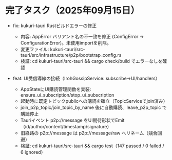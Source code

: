 # 完了タスク（2025年09月15日）

- fix: kukuri-tauri Rustビルドエラーの修正
  - 内容: AppError バリアント名の不一致を修正 (ConfigError → ConfigurationError)。未使用importを削除。
  - 変更ファイル: kukuri-tauri/src-tauri/src/infrastructure/p2p/bootstrap_config.rs
  - 検証: cd kukuri-tauri/src-tauri && cargo check/build でエラーなしを確認

- feat: UI受信導線の接続（IrohGossipService::subscribe→UI/handlers）
  - AppStateにUI購読管理関数を実装: ensure_ui_subscription/stop_ui_subscription
  - 起動時に既定トピックpublicへの購読を確立（TopicServiceでjoin済み）
  - join_p2p_topic/join_topic_by_name 後に自動購読、leave_p2p_topic で購読停止
  - Tauriイベント p2p://message をUI期待形状でEmit（id/author/content/timestamp/signature）
  - 旧経路の p2p://message は p2p://message/raw へリネーム（競合回避）
  - 検証: cd kukuri-tauri/src-tauri && cargo test（147 passed / 0 failed / 6 ignored）
